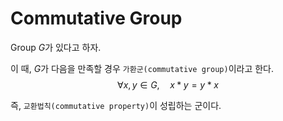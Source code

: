 # Commutative Group
Group $G$가 있다고 하자. 

이 때, $G$가 다음을 만족할 경우 `가환군(commutative group)`이라고 한다.
$$ \forall x,y \in G, \quad  x*y=y*x$$  

즉, `교환법칙(commutative property)`이 성립하는 군이다.